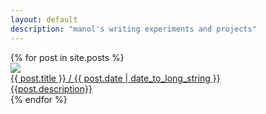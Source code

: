 ```yaml
---
layout: default
description: "manol's writing experiments and projects"
---
```

<div class="post-list">
{% for post in site.posts %}
  <div class="card-post">
    <a href="{{ post.url }}">
        <img src='assets/images/{{post.image}}'>
        <div class='footer-card'>
        <div class="title-date">
        <span class='title'>
            {{ post.title }}
        </span> 
         / 
        <time datetime="{{ post.date | date: "%Y-%m-%d" }}">
        {{ post.date | date_to_long_string }}
        </time>
        </div>
        <div class='description'>
        {{post.description}}
        </div>
        </div>
    </a>
  </div>
{% endfor %}
</div>